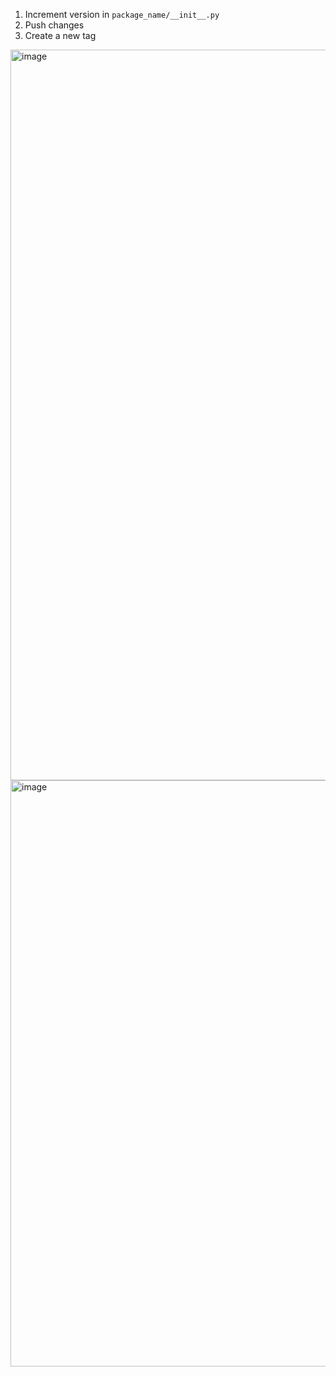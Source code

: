 1. Increment version in `package_name/__init__.py`
2. Push changes
3. Create a new tag

<img width="1169" alt="image" src="https://github.com/ahuang11/cookiecutter-hipster-pypackage/assets/15331990/7820461a-d559-4018-b50c-c77a612cb81d">

<img width="938" alt="image" src="https://github.com/ahuang11/cookiecutter-hipster-pypackage/assets/15331990/3ac62bd3-8a1f-47c1-80c9-109db0b9a0ba">
